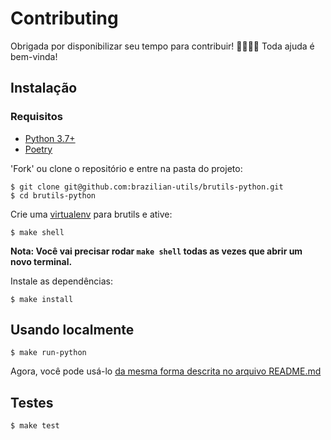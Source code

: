 # Contributing

Obrigada por disponibilizar seu tempo para contribuir! 🙇‍♀️🙇‍♂️ Toda ajuda é bem-vinda!

## Instalação
### Requisitos
- [Python 3.7+][python]
- [Poetry][poetry]

'Fork' ou clone o repositório e entre na pasta do projeto:

```shell
$ git clone git@github.com:brazilian-utils/brutils-python.git
$ cd brutils-python
```

Crie uma [virtualenv][virtualenv] para brutils e ative:

```shell
$ make shell
```

**Nota: Você vai precisar rodar `make shell` todas as vezes que abrir um novo terminal.**

Instale as dependências:

```shell
$ make install
```

## Usando localmente

```shell
$ make run-python
```

Agora, você pode usá-lo [da mesma forma descrita no arquivo README.md](/README.md#usage)

## Testes

```shell
$ make test
```

[poetry]: https://python-poetry.org/docs/#installation
[python]: https://www.python.org/downloads/
[virtualenv]: https://virtualenv.pypa.io/en/latest/
